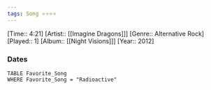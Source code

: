 ```yaml
---
tags: Song ⭐⭐⭐⭐ 
---
```

[Time:: 4:21]
[Artist:: [[Imagine Dragons]]]
[Genre:: Alternative Rock]
[Played:: 1]
[Album:: [[Night Visions]]]
[Year:: 2012]
### Dates
````dataview
TABLE Favorite_Song
WHERE Favorite_Song = "Radioactive"
````
